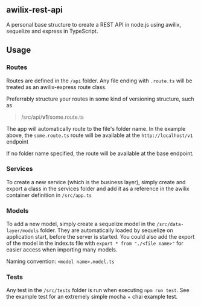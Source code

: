 ## awilix-rest-api
A personal base structure to create a REST API in node.js using awilix, sequelize and express in TypeScript.
## Usage
### Routes
Routes are defined in the `/api` folder. Any file ending with `.route.ts` will be treated as an awilix-express route class.

Preferrably structure your routes in some kind of versioning structure, such as

> /src/api/**v1**/some.route.ts

The app will automatically route to the file's folder name. In the example above, the `some.route.ts` route will be available at the `http://localhost/v1` endpoint

If no folder name specified, the route will be available at the base endpoint.

### Services
To create a new service (which is the business layer), simply create and export a class in the services folder and add it as a reference in the awilix container definition in `/src/app.ts`

### Models
To add a new model, simply create a sequelize model in the `/src/data-layer/models` folder. They are automatically loaded by sequelize on application start, before the server is started.
You could also add the export of the model in the index.ts file with `export * from "./<file name>"` for easier access when importing many models.

Naming convention: `<model name>.model.ts`

### Tests
Any test in the `/src/tests` folder is run when executing `npm run test`. See the example test for an extremely simple mocha + chai example test.